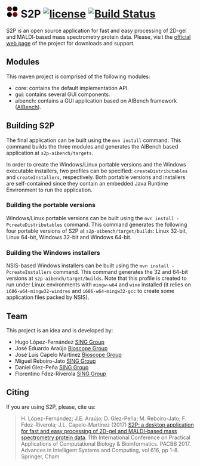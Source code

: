 ![Logo](s2p.png) S2P [![license](https://img.shields.io/badge/LICENSE-GPLv3-blue.svg)]() [![Build Status](https://travis-ci.org/sing-group/S2P.svg?branch=master)](https://travis-ci.org/sing-group/S2P)
=================================
S2P is an open source application for fast and easy processing of 2D-gel and MALDI-based mass spectrometry protein data. Please, visit the [official web page](http://www.sing-group.org/s2p) of the project for downloads and support.

Modules
-------
This maven project is comprised of the following modules:
* core: contains the default implementation API.
* gui: contains several GUI components.
* aibench: contains a GUI application based on AIBench framework ([AIBench](http://www.aibench.org/)).

Building S2P
------------
The final application can be built using the `mvn install` command. This command builds the three modules and generates the AIBench based application at `s2p-aibench/targets`.

In order to create the Windows/Linux portable versions and the Windows executable installers, two profiles can be specified: `createDistributables` and `createInstallers`, respectively. Both portable versions and installers are self-contained since they contain an embedded Java Runtime Environment to run the application.

### Building the portable versions
Windows/Linux portable versions can be built using the `mvn install -PcreateDistributables` command. This command generates the following four portable versions of S2P at `s2p-aibench/target/builds`: Linux 32-bit, Linux 64-bit, Windows 32-bit and Windows 64-bit.

### Building the Windows installers
NSIS-based Windows installers can be built using the `mvn install -PcreateInstallers` command. This command generates the 32 and 64-bit versions at `s2p-aibench/target/builds`. Note that this profile is created to run under Linux environments with `mingw-w64` and `wine` installed (it relies on `i686-w64-mingw32-windres` and `i686-w64-mingw32-gcc` to create some application files packed by NSIS).

Team
----
This project is an idea and is developed by:
* Hugo López-Fernández [SING Group](http://www.sing-group.org)
* José Eduardo Araújo [Bioscope Group](http://www.bioscopegroup.org/)
* José Luis Capelo Martínez [Bioscope Group](http://www.bioscopegroup.org/)
* Miguel Reboiro-Jato [SING Group](http://www.sing-group.org)
* Daniel Glez-Peña [SING Group](http://www.sing-group.org)
* Florentino Fdez-Riverola [SING Group](http://www.sing-group.org)

Citing
------
If you are using S2P, please, cite us:
> H. López-Fernández; J.E. Araújo; D. Glez-Peña; M. Reboiro-Jato; F. Fdez-Riverola; J.L. Capelo-Martínez (2017) [S2P: a desktop application for fast and easy processing of 2D-gel and MALDI-based mass spectrometry protein data](http://dx.doi.org/10.1007/978-3-319-60816-7_1). 11th International Conference on Practical Applications of Computational Biology & Bioinformatics. PACBB 2017. Advances in Intelligent Systems and Computing, vol 616, pp 1-8. Springer, Cham
